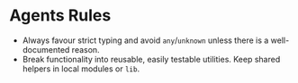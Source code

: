# Agents Rules

- Always favour strict typing and avoid `any`/`unknown` unless there is a well-documented reason.
- Break functionality into reusable, easily testable utilities. Keep shared helpers in local modules or `lib`.
